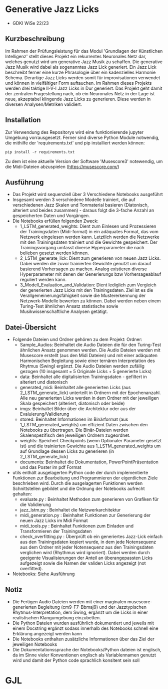 # Generative Jazz Licks
* GDKI WiSe 22/23

## Kurzbeschreibung
Im Rahmen der Prüfungsleistung für das Modul 'Grundlagen der Künstlichen Intelligenz' stellt dieses Projekt ein rekurrentes Neuronales Netz dar, welches genutzt wird um generative Jazz Musik zu schaffen.
Die generative Jazz Musik wird dabei als sogenanntes Jazz Lick generiert. Ein Jazz Lick beschreibt ferner eine kurze Phrasologie über ein kadenzielles Harmonie Schema. Derartige Jazz Licks werden somit für improvisationen verwendet und können in vielfältiger Form auftauchen. Im Rahmen dieses Projekts werden drei taktige II-V-I Jazz Licks in Dur generiert.
Das Projekt geht damit der zentralen Fragestellung nach, ob ein Neuronales Netz in der Lage ist neue, akzeptabel klingende Jazz Licks zu generieren. Diese werden in diversen Analysen/Metriken validiert.

## Installation
Zur Verwendung des Repositorys wird eine funktionierende jupyter Umgebung vorrausgesetzt. 
Ferner sind diverse Python Module notwendig, die mithilfe der 'requirements.txt' und pip installiert werden können:
```
pip install -r requirements.txt
```
Zu dem ist eine aktuelle Version der Software 'Musescore3' notewendig, um die Midi-Dateien abzuspielen (https://musescore.com/)

## Ausführung
* Das Projekt wird sequenziell über 3 Verschiedene Notebooks ausgeführt
* Insgesamt werden 3 verschiedene Modelle trainiert, die auf verschiedenen Jazz Skalen und Tonmaterial basieren (Diatonisch, alteriert und beides zusammen) - daraus folgt die 3-fache Anzahl an gespeicherten Daten und Vorgängen.
* Die Notebooks erfüllen folgenden Zweck:
    * 1_LSTM_generated_weights: Dient zum Einlesen und Prozessieren der Trainingsdaten (Midi-format) in ein adäquates Format, das vom Netzwerk eingelesen werden kann. Letztlich werden die Netzwerke mit den Trainingsdaten trainiert und die Gewichte gespeichert. Der Trainingsvorgang umfasst diverse Hyperparameter die nach belieben gesetzt werden können.
    * 2_LSTM_generate_lick: Dient zum generieren von neuen Jazz Licks. Dabei werden die zuvor trainierten Gewichte genutzt um darauf basierend Vorhersagen zu machen. Analog existieren diverse Hyperparameter mit denen der Generierungs bzw Vorhersageablauf reguliert werden kann.
    * 3_Modell_Evaluation_and_Validation: Dient lediglich zum Vergleich der generierten Jazz Licks mit den Trainingsdaten. Ziel ist es die Verallgemeinerungsfähigkeit sowie die Mustererkennung der Netzwerk-Modelle bewerten zu können. Dabei werden neben einem Turing-Test ähnlichen Ansatz statistische sowie Musikwissenschaftliche Analysen getätigt.

## Datei-Übersicht
* Folgende Dateien und Ordner gehören zu dem Projekt:
Ordner:
    * Sample_Audios: Beinhaltet die Audio Dateien die für den Turing-Test ähnlichen Ansatz genommen werden. Die Audio Dateien werden mit Musescore erstellt (aus den Midi Dateien) und mit einer adäquaten Harmonischen Begleitung sowie einer ternären Interpretation des Rhytmus (Swing) ergänzt. Die Audio Dateien werden zufällig gezogen (10 insgesamt = 5 Originale Licks + 5 generierte Licks)
    * data: Beinhaltet alle digitalisierten Trainingsdaten - gefiltert in alteriert und diatonisch
    * generated_midi: Beinhaltet alle generierten Licks (aus 2_LSTM_generate_lick) unterteilt in Ordnern mit der Epochenanzahl. Alle neu generierten Licks werden in dem Ordner mit der jeweiligen Skala gespeichert (alteriert, diatonisch oder beide)
    * imgs: Beinhaltet Bilder über die Architektur oder aus der Evaluierung/Validierung
    * stored: Beinhaltet Informationen im Binärformat (aus 1_LSTM_generated_weights) um effizient Daten zwischen den Notebooks zu übertragen. Die Binär-Dateien werden Skalenspezifisch den jeweiligen Ordnern zugeordnet.
    * weights: Speichert Checkpoints (wenn Optionaler Parameter gesetzt ist) und die trainierten Gewichte aus 1_LSTM_generated_weights um auf Grundlage dessen Licks zu generieren (in 2_LSTM_generate_lick)
    * documents: Beinhaltet die Dokumentation, PowerPointPräsentation und das Poster im pdf Format
* utils enthält ausgelagerten Python code der durch implementierte Funktionen zur Bearbeitung und Programmieren der eigentlichen Ziele beschrieben wird. Durch die ausgelagerten Funktionen werden Schnittstellen gebildet und die Ordnung der Notebooks aufrecht gehalten:
    * evaluate.py : Beinhaltet Methoden zum generieren von Grafiken für die Validierung
    * jazz_lstm.py : Beinhaltet die Netzwerkarchitektur
    * midi_generation.py : Beinhaltet Funktionen zur Generierung der neuen Jazz Licks im Midi Format
    * midi_tools.py : Beinhaltet Funktionen zum Einladen und Transformieren der Trainingsdaten
    * check_overfitting.py : Überprüft ob ein generiertes Jazz-Lick einfach aus den Trainingsdaten kopiert wurde, in dem jede Notensequenz aus dem Ordner mit jeder Notensequenz aus den Trainingsdaten verglichen wird (Rhythmus wird ignoriert). Dabei werden durch geeigente Visualisierungen der Anteil an überangepassten Licks aufgezeigt sowie die Namen der validen Licks angezeigt (not overfitted).
* Notebooks: Siehe Ausführung

## Notiz
* Die Fertigen Audio Dateien werden mit einer maginalen musescore-generierten Begleitung (cm9-F7-Bbmaj9) und der Jazztypischen Rhytmus-Interpretation, dem Swing, ergänzt um die Licks in einer realistischen Klangumgebung einzubetten.  
* Die Python Dateien wurden ausführlich dokumentiert und jeweils mit einem Docstring ergänzt sodass innerhalb des Notebooks schnell eine Erklärung angezeigt werden kann
* Die Notebooks enthalten zusätzliche Informationen über das Ziel der jeweiligen Notebooks
* Die Dokumentationssprache der Notebooks/Python dateien ist englisch, da im Sinne vieler Konventionen englisch als Variablennamen genutzt wird und damit der Python code sprachlich konsitent sein soll
# GJL
